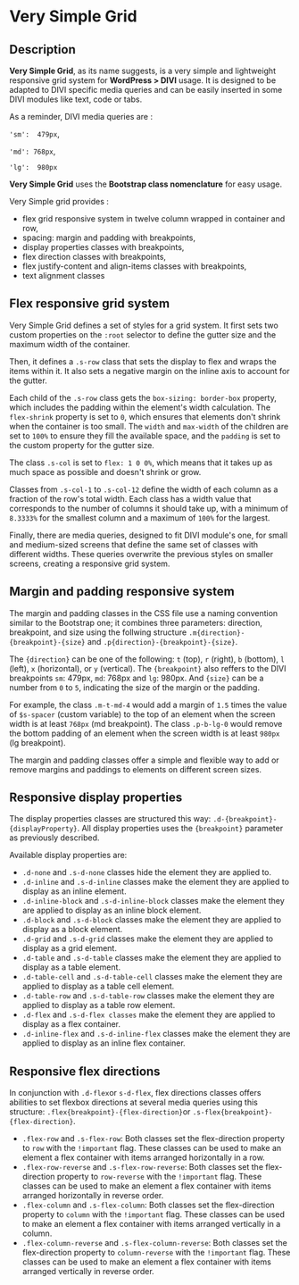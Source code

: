 # Very Simple Grid

## Description
**Very Simple Grid**, as its name suggests, is a very simple and lightweight responsive grid system for **WordPress > DIVI** usage. It is designed to be adapted to DIVI specific media queries and can be easily inserted in some DIVI modules like text, code or tabs.

As a reminder, DIVI media queries are :

`'sm':  479px`,

`'md': 768px`,

`'lg':  980px`

**Very Simple Grid** uses the **Bootstrap class nomenclature** for easy usage.

Very Simple grid provides :
- flex grid responsive system in twelve column wrapped in container and row,
- spacing: margin and padding with breakpoints,
- display properties classes with breakpoints,
- flex direction classes with breakpoints,
- flex justify-content and align-items classes with breakpoints,
- text alignment classes


## Flex responsive grid system

Very Simple Grid defines a set of styles for a grid system. It first sets two custom properties on the `:root` selector to define the gutter size and the maximum width of the container.

Then, it defines a `.s-row` class that sets the display to flex and wraps the items within it. It also sets a negative margin on the inline axis to account for the gutter.

Each child of the `.s-row` class gets the `box-sizing: border-box` property, which includes the padding within the element's width calculation. The `flex-shrink` property is set to `0`, which ensures that elements don't shrink when the container is too small. The `width` and `max-width` of the children are set to `100%` to ensure they fill the available space, and the `padding` is set to the custom property for the gutter size.

The class `.s-col` is set to `flex: 1 0 0%`, which means that it takes up as much space as possible and doesn't shrink or grow.

Classes from `.s-col-1` to `.s-col-12` define the width of each column as a fraction of the row's total width. Each class has a width value that corresponds to the number of columns it should take up, with a minimum of `8.3333%` for the smallest column and a maximum of `100%` for the largest.

Finally, there are media queries, designed to fit DIVI module's one, for small and medium-sized screens that define the same set of classes with different widths. These queries overwrite the previous styles on smaller screens, creating a responsive grid system.


## Margin and padding responsive system

The margin and padding classes in the CSS file use a naming convention similar to the Bootstrap one; it combines three parameters: direction, breakpoint, and size using the follwing structure `.m{direction}-{breakpoint}-{size}` and `.p{direction}-{breakpoint}-{size}`.

The `{direction}` can be one of the following: `t` (top), `r` (right), `b` (bottom),  `l` (left), `x` (horizontal), or `y` (vertical). 
The `{breakpoint}` also reffers to the DIVI breakpoints `sm`: 479px, `md`: 768px and `lg`: 980px.
And `{size}` can be a number from `0` to `5`, indicating the size of the margin or the padding.

For example, the class `.m-t-md-4` would add a margin of `1.5` times the value of `$s-spacer` (custom variable) to the top of an element when the screen width is at least `768px` (md breakpoint). The class `.p-b-lg-0` would remove the bottom padding of an element when the screen width is at least `980px` (lg breakpoint).

The margin and padding classes offer a simple and flexible way to add or remove margins and paddings to elements on different screen sizes.

## Responsive display properties

The display properties classes are structured this way: `.d-{breakpoint}-{displayProperty}`.
All display properties uses the `{breakpoint}` parameter as previously described.

Available display properties are:
- `.d-none` and `.s-d-none` classes hide the element they are applied to.
- `.d-inline` and `.s-d-inline` classes make the element they are applied to display as an inline element.
- `.d-inline-block` and `.s-d-inline-block` classes make the element they are applied to display as an inline block element.
- `.d-block` and `.s-d-block` classes make the element they are applied to display as a block element.
- `.d-grid` and `.s-d-grid` classes make the element they are applied to display as a grid element.
- `.d-table` and `.s-d-table` classes make the element they are applied to display as a table element.
- `.d-table-cell` and `.s-d-table-cell` classes make the element they are applied to display as a table cell element.
- `.d-table-row` and `.s-d-table-row` classes make the element they are applied to display as a table row element.
- `.d-flex` and `.s-d-flex classes` make the element they are applied to display as a flex container.
- `.d-inline-flex` and `.s-d-inline-flex` classes make the element they are applied to display as an inline flex container.

## Responsive flex directions

In conjunction with `.d-flex`or `s-d-flex`, flex directions classes offers abilities to set flexbox directions at several media queries using this structure: `.flex{breakpoint}-{flex-direction}`or `.s-flex{breakpoint}-{flex-direction}`.

- `.flex-row` and `.s-flex-row`: Both classes set the flex-direction property to `row` with the `!important` flag. These classes can be used to make an element a flex container with items arranged horizontally in a row.
- `.flex-row-reverse` and `.s-flex-row-reverse`: Both classes set the flex-direction property to `row-reverse` with the `!important` flag. These classes can be used to make an element a flex container with items arranged horizontally in reverse order.
- `.flex-column` and `.s-flex-column`: Both classes set the flex-direction property to `column` with the `!important` flag. These classes can be used to make an element a flex container with items arranged vertically in a column.
- `.flex-column-reverse` and `.s-flex-column-reverse`: Both classes set the flex-direction property to `column-reverse` with the `!important` flag. These classes can be used to make an element a flex container with items arranged vertically in reverse order.

